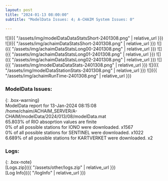 ```yaml
---
layout: post
title: "2024-01-13 08:00:00"
subtitle: "ModelData Issues: 4; A-CHAIM System Issues: 0"

---
```


![]({{ "/assets/img/modelDataDataStatsShort-2401308.png" | relative_url }})
![]({{ "/assets/img/achaimDataStatsShort-2401308.png" | relative_url }})
![]({{ "/assets/img/achaimDataStatsLong00-2401308.png" | relative_url }})
![]({{ "/assets/img/achaimDataStatsLong01-2401308.png" | relative_url }})
![]({{ "/assets/img/achaimDataStatsLong02-2401308.png" | relative_url }})
![]({{ "/assets/img/modelDataDataStats-2401308.png" | relative_url }})
![]({{ "/assets/img/modelDataStationStats-2401308.png" | relative_url }})
![]({{ "/assets/img/achaimRunTime-2401308.png" | relative_url }})


### ModelData Issues:  
  
{: .box-warning}  
 ModelData report for 13-Jan-2024 08:15:08   
 /home/chaim/ACHAIM_SERVER/A-CHAIM/modelData/2024/013/08/modelData.mat   
 65.803% of RIO absoprtion values are finite   
 0% of all possible stations for IONO were downloaded. x1567   
 0% of all possible stations for SENTINEL were downloaded. x1022   
 6.689% of all possible stations for KARTVERKET were downloaded. x2   
  


### Logs:  
  
{: .box-note}  
[Logs.zip]({{ "/assets/other/logs.zip" | relative_url }})  
[Log Info]({{ "/logInfo" | relative_url }})  

